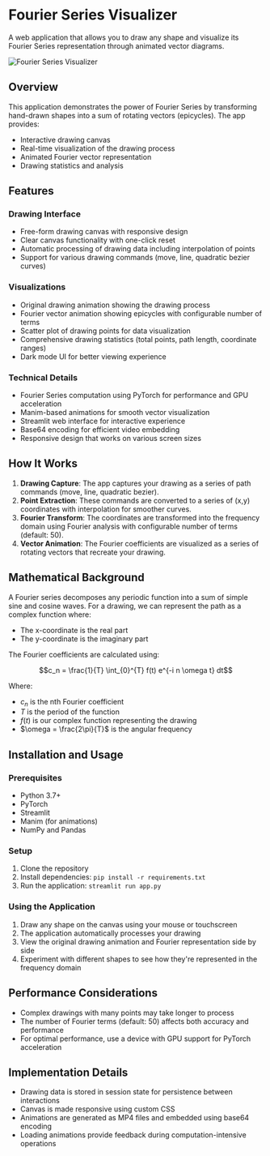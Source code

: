 # Fourier Series Visualizer

A web application that allows you to draw any shape and visualize its Fourier Series representation through animated vector diagrams.

![Fourier Series Visualizer](https://i.imgur.com/example.gif)

## Overview

This application demonstrates the power of Fourier Series by transforming hand-drawn shapes into a sum of rotating vectors (epicycles). The app provides:

- Interactive drawing canvas
- Real-time visualization of the drawing process
- Animated Fourier vector representation
- Drawing statistics and analysis

## Features

### Drawing Interface
- Free-form drawing canvas with responsive design
- Clear canvas functionality with one-click reset
- Automatic processing of drawing data including interpolation of points
- Support for various drawing commands (move, line, quadratic bezier curves)

### Visualizations
- Original drawing animation showing the drawing process
- Fourier vector animation showing epicycles with configurable number of terms
- Scatter plot of drawing points for data visualization
- Comprehensive drawing statistics (total points, path length, coordinate ranges)
- Dark mode UI for better viewing experience

### Technical Details
- Fourier Series computation using PyTorch for performance and GPU acceleration
- Manim-based animations for smooth vector visualization
- Streamlit web interface for interactive experience
- Base64 encoding for efficient video embedding
- Responsive design that works on various screen sizes

## How It Works

1. **Drawing Capture**: The app captures your drawing as a series of path commands (move, line, quadratic bezier).
2. **Point Extraction**: These commands are converted to a series of (x,y) coordinates with interpolation for smoother curves.
3. **Fourier Transform**: The coordinates are transformed into the frequency domain using Fourier analysis with configurable number of terms (default: 50).
4. **Vector Animation**: The Fourier coefficients are visualized as a series of rotating vectors that recreate your drawing.

## Mathematical Background

A Fourier series decomposes any periodic function into a sum of simple sine and cosine waves. For a drawing, we can represent the path as a complex function where:

- The x-coordinate is the real part
- The y-coordinate is the imaginary part

The Fourier coefficients are calculated using:

$$c_n = \frac{1}{T} \int_{0}^{T} f(t) e^{-i n \omega t} dt$$

Where:
- $c_n$ is the nth Fourier coefficient
- $T$ is the period of the function
- $f(t)$ is our complex function representing the drawing
- $\omega = \frac{2\pi}{T}$ is the angular frequency

## Installation and Usage

### Prerequisites
- Python 3.7+
- PyTorch
- Streamlit
- Manim (for animations)
- NumPy and Pandas

### Setup
1. Clone the repository
2. Install dependencies: `pip install -r requirements.txt`
3. Run the application: `streamlit run app.py`

### Using the Application
1. Draw any shape on the canvas using your mouse or touchscreen
2. The application automatically processes your drawing
3. View the original drawing animation and Fourier representation side by side
4. Experiment with different shapes to see how they're represented in the frequency domain

## Performance Considerations
- Complex drawings with many points may take longer to process
- The number of Fourier terms (default: 50) affects both accuracy and performance
- For optimal performance, use a device with GPU support for PyTorch acceleration

## Implementation Details
- Drawing data is stored in session state for persistence between interactions
- Canvas is made responsive using custom CSS
- Animations are generated as MP4 files and embedded using base64 encoding
- Loading animations provide feedback during computation-intensive operations